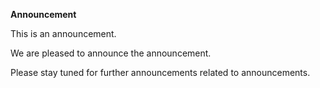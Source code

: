 **Announcement**

This is an announcement.

We are pleased to announce the announcement.

Please stay tuned for further announcements related to announcements.
